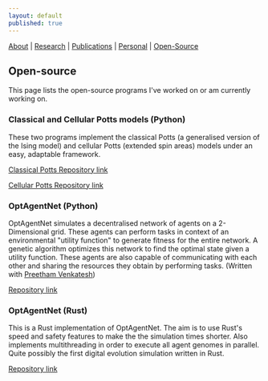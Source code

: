 ```yaml
---
layout: default
published: true
---
```


[About](/)   |   [Research](/projects.html)   |    [Publications](/pubs.html)   |   [Personal](/personal.html)   |   [Open-Source](/prog.html)

## Open-source
This page lists the open-source programs I've worked on or am currently working on.

### Classical and Cellular Potts models (Python)
These two programs implement the classical Potts (a generalised version of the Ising model) and cellular Potts (extended spin areas) models under an easy, adaptable framework. 

[Classical Potts Repository link](https://github.com/aVeryStrangeLoop/potts_model)

[Cellular Potts Repository link](https://github.com/aVeryStrangeLoop/cellular_potts_model)

### OptAgentNet (Python)
OptAgentNet simulates a decentralised network of agents on a 2-Dimensional grid. These agents can perform tasks in context of an environmental "utility function" to generate fitness for the entire network. A genetic algorithm optimizes this network to find the optimal state given a utility function. These agents are also capable of communicating with each other and sharing the resources they obtain by performing tasks. (Written with [Preetham Venkatesh](https://prvenkatesh.wordpress.com))

[Repository link](https://github.com/aVeryStrangeLoop/opt-agent-net)

### OptAgentNet (Rust)
This is a Rust implementation of OptAgentNet. The aim is to use Rust's speed and safety features to make the the simulation times shorter. Also implements multithreading in order to execute all agent genomes in parallel. Quite possibly the first digital evolution simulation written in Rust.

[Repository link](https://github.com/aVeryStrangeLoop/optagentnet)


